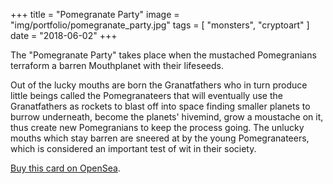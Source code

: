 +++
title = "Pomegranate Party"
image = "img/portfolio/pomegranate_party.jpg"
tags = [ "monsters", "cryptoart" ]
date = "2018-06-02"
+++

The "Pomegranate Party" takes place when the mustached Pomegranians terraform a barren Mouthplanet with their lifeseeds.

<!--more-->

Out of the lucky mouths are born the Granatfathers who in turn produce little beings called the Pomegranateers that will eventually use the Granatfathers as rockets to blast off into space finding smaller planets to burrow underneath, become the planets' hivemind, grow a moustache on it, thus create new Pomegranians to keep the process going. The unlucky mouths which stay barren are sneered at by the young Pomegranateers, which is considered an important test of wit in their society.

[Buy this card on OpenSea](https://opensea.io/assets/0xdb281b2d66c3a01a44ea8b5e8d4ebfd6df9a21ca/6?fbclid=IwAR05xKXpjFcslBDFc37ojFk0sZQWLI3JUjFBYWfo6OxzU3eB1nfsjihossE).
